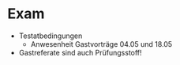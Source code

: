 # Exam
- Testatbedingungen
    - Anwesenheit Gastvorträge 04.05 und 18.05
- Gastreferate sind auch Prüfungsstoff!
